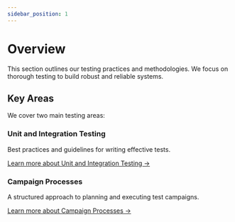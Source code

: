 ```yaml
---
sidebar_position: 1
---
```


# Overview

This section outlines our testing practices and methodologies. We focus on thorough testing to build robust and reliable systems.

## Key Areas

We cover two main testing areas:

### Unit and Integration Testing
Best practices and guidelines for writing effective tests.

[Learn more about Unit and Integration Testing →](/docs/testing/unit-integration)

### Campaign Processes  
A structured approach to planning and executing test campaigns.

[Learn more about Campaign Processes →](/docs/testing/campaign-processes)